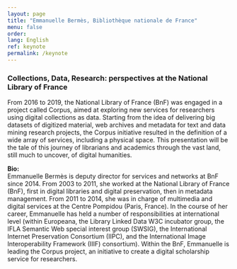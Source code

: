 ```yaml
---
layout: page
title: "Emmanuelle Bermès, Bibliothèque nationale de France"
menu: false
order:
lang: English
ref: keynote
permalink: /keynote
---
```

### Collections, Data, Research: perspectives at the National Library of France

From 2016 to 2019, the National Library of France (BnF) was engaged in a project called Corpus, aimed at exploring new services for researchers using digital collections as data. Starting from the idea of delivering big datasets of digitized material, web archives and metadata for text and data mining research projects, the Corpus initiative resulted in the definition of a wide array of services, including a physical space. This presentation will be the tale of this journey of librarians and academics through the vast land, still much to uncover, of digital humanities.

**Bio:**  
Emmanuelle Bermès is deputy director for services and networks at BnF since 2014. From 2003 to 2011, she worked at the National Library of France (BnF), first in digital libraries and digital preservation, then in metadata management. From 2011 to 2014, she was in charge of multimedia and digital services at the Centre Pompidou (Paris, France). In the course of her career, Emmanuelle has held a number of responsibilities at international level (within Europeana, the Library Linked Data W3C incubator group, the IFLA Semantic Web special interest group (SWSIG), the International Internet Preservation Consortium (IIPC), and the International Image Interoperability Framework (IIIF) consortium). Within the BnF, Emmanuelle is leading the Corpus project, an initiative to create a digital scholarship service for researchers.
